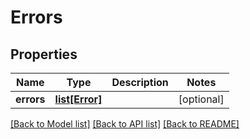 # Errors

## Properties
Name | Type | Description | Notes
------------ | ------------- | ------------- | -------------
**errors** | [**list[Error]**](Error.md) |  | [optional] 

[[Back to Model list]](../README.rst#documentation-for-models) [[Back to API list]](../README.rst#documentation-for-api-endpoints) [[Back to README]](../README.rst)


